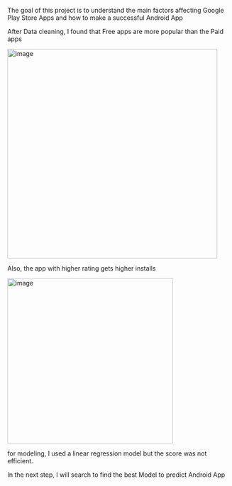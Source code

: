

The goal of this project is to understand the main factors affecting Google Play Store Apps and how to make a successful Android App


After Data cleaning, I found that Free apps are more popular than the Paid apps

<img width="473" alt="image" src="https://user-images.githubusercontent.com/48456553/148123611-97162f66-2317-4b2c-858f-0b894ad0991f.png">


Also, the app with higher rating gets higher installs

<img width="373" alt="image" src="https://user-images.githubusercontent.com/48456553/148123478-5ab92b9c-5c36-4720-a578-fa0b7f63fa4e.png">

 for modeling, I used a linear regression model but the score was not efficient.
 
 In the next step, I will search to find the best Model to predict  Android App
